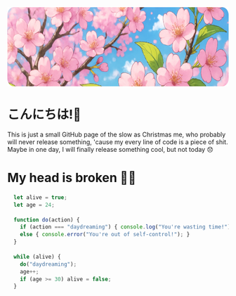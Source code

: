 <img style='width: 100%; height: 180px;' src='images/banner.png' alt='banner'>

# こんにちは!🌸
This is just a small GitHub page of the slow as Christmas me, who probably will never release something, 'cause my every line of code is a piece of shit. Maybe in one day, I will finally release something cool, but not today 😞

# My head is broken 🥀💔
```javascript
  let alive = true;
  let age = 24;

  function do(action) {
    if (action === "daydreaming") { console.log("You're wasting time!"); }
    else { console.error("You're out of self-control!"); }
  }

  while (alive) {
    do("daydreaming");
    age++;
    if (age >= 30) alive = false;
  }
```
